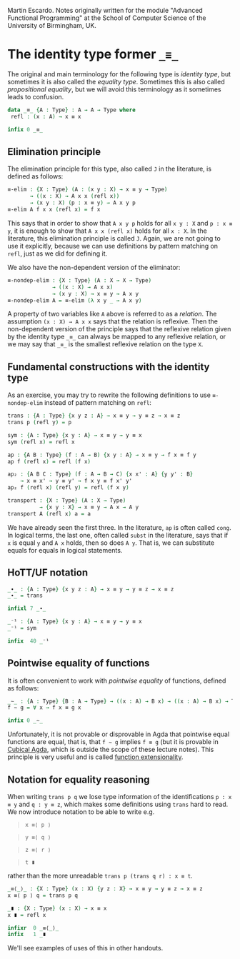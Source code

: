 
Martin Escardo.
Notes originally written for the module "Advanced Functional Programming"
at the School of Computer Science of the University of Birmingham, UK.


<!--
```agda
{-# OPTIONS --without-K --safe #-}

module identity-type where

open import general-notation
```
-->
# The identity type former `_≡_`

The original and main terminology for the following type is *identity type*, but sometimes it is also called the *equality type*. Sometimes this is also called *propositional equality*, but we will avoid this terminology as it sometimes leads to confusion.
```agda
data _≡_ {A : Type} : A → A → Type where
 refl : (x : A) → x ≡ x

infix 0 _≡_
```

## Elimination principle

The elimination principle for this type, also called `J` in the literature, is defined as follows:
```agda
≡-elim : {X : Type} (A : (x y : X) → x ≡ y → Type)
       → ((x : X) → A x x (refl x))
       → (x y : X) (p : x ≡ y) → A x y p
≡-elim A f x x (refl x) = f x
```
This says that in order to show that `A x y p` holds for all `x y : X` and `p : x ≡ y`, it is enough to show that `A x x (refl x)` holds for all `x : X`.
In the literature, this elimination principle is called `J`. Again, we are not going to use it explicitly, because we can use definitions by pattern matching on `refl`, just as we did for defining it.

We also have the non-dependent version of the eliminator:
```agda
≡-nondep-elim : {X : Type} (A : X → X → Type)
              → ((x : X) → A x x)
              → (x y : X) → x ≡ y → A x y
≡-nondep-elim A = ≡-elim (λ x y _ → A x y)
```
A property of two variables like `A` above is referred to as a *relation*. The assumption `(x : X) → A x x` says that the relation is reflexive. Then the non-dependent version of the principle says that the reflexive relation given by the identity type `_≡_` can always be mapped to any reflexive relation, or we may say that `_≡_` is the smallest reflexive relation on the type `X`.

## Fundamental constructions with the identity type

As an exercise, you may try to rewrite the following definitions to use `≡-nondep-elim` instead of pattern matching on `refl`:
```agda
trans : {A : Type} {x y z : A} → x ≡ y → y ≡ z → x ≡ z
trans p (refl y) = p

sym : {A : Type} {x y : A} → x ≡ y → y ≡ x
sym (refl x) = refl x

ap : {A B : Type} (f : A → B) {x y : A} → x ≡ y → f x ≡ f y
ap f (refl x) = refl (f x)

ap₂ : {A B C : Type} (f : A → B → C) {x x' : A} {y y' : B}
    → x ≡ x' → y ≡ y' → f x y ≡ f x' y'
ap₂ f (refl x) (refl y) = refl (f x y)

transport : {X : Type} (A : X → Type)
          → {x y : X} → x ≡ y → A x → A y
transport A (refl x) a = a
```
We have already seen the first three. In the literature, `ap` is often called `cong`. In logical terms, the last one, often called `subst` in the literature, says that if `x` is equal `y` and `A x` holds, then so does `A y`. That is, we can substitute equals for equals in logical statements.

## HoTT/UF notation

```agda
_∙_ : {A : Type} {x y z : A} → x ≡ y → y ≡ z → x ≡ z
_∙_ = trans

infixl 7 _∙_

_⁻¹ : {A : Type} {x y : A} → x ≡ y → y ≡ x
_⁻¹ = sym

infix  40 _⁻¹

```


## Pointwise equality of functions

It is often convenient to work with *pointwise equality* of functions, defined as follows:
```agda
_∼_ : {A : Type} {B : A → Type} → ((x : A) → B x) → ((x : A) → B x) → Type
f ∼ g = ∀ x → f x ≡ g x

infix 0 _∼_
```

Unfortunately, it is not provable or disprovable in Agda that pointwise equal functions are equal, that is, that `f ∼ g` implies `f ≡ g` (but it is provable in [Cubical Agda](https://agda.readthedocs.io/en/latest/language/cubical.html), which is outside the scope of these lecture notes). This principle is very useful and is called [function extensionality](function-extensionality.lagda.md).

## Notation for equality reasoning

When writing `trans p q` we lose type information of the
identifications `p : x ≡ y` and `q : y ≡ z`, which makes some definitions using `trans` hard to read. We now
introduce notation to be able to write e.g.

   > `x ≡⟨ p ⟩`

   > `y ≡⟨ q ⟩`

   > `z ≡⟨ r ⟩`

   > `t ∎`

rather than the more unreadable `trans p (trans q r) : x ≡ t`.

```agda
_≡⟨_⟩_ : {X : Type} (x : X) {y z : X} → x ≡ y → y ≡ z → x ≡ z
x ≡⟨ p ⟩ q = trans p q

_∎ : {X : Type} (x : X) → x ≡ x
x ∎ = refl x

infixr  0 _≡⟨_⟩_
infix   1 _∎
```
We'll see examples of uses of this in other handouts.
